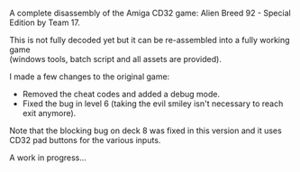 A complete disassembly of the Amiga CD32 game: Alien Breed 92 - Special Edition by Team 17.

This is not fully decoded yet but it can be re-assembled into a fully working game<br>
(windows tools, batch script and all assets are provided).

I made a few changes to the original game:

- Removed the cheat codes and added a debug mode.
- Fixed the bug in level 6 (taking the evil smiley isn't necessary to reach exit anymore).

Note that the blocking bug on deck 8 was fixed in this version and it uses CD32 pad buttons for the various inputs.

A work in progress...